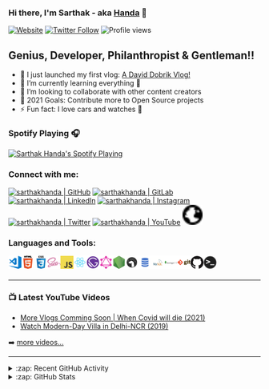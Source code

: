 ### Hi there, I'm Sarthak - aka [Handa][website] 👋

[![Website](https://img.shields.io/website?label=sarthakhanda.com&style=for-the-badge&url=https://sarthakhanda.github.io/myResume/)](https://sarthakhanda.github.io/myResume/)
[![Twitter Follow](https://img.shields.io/twitter/follow/SarthakHanda10?color=1DA1F2&logo=twitter&style=for-the-badge)](https://twitter.com/intent/follow?original_referer=https%3A%2F%2Fgithub.com%2FSarthakHanda10&screen_name=SarthakHanda10)
![Profile views](https://gpvc.arturio.dev/sarthakhanda?color=1DA1F2&logo=twitter&style=for-the-badge)  

## Genius, Developer, Philanthropist & Gentleman!!

- 🔭 I just launched my first vlog: [A David Dobrik Vlog!][vlog]
- 🌱 I’m currently learning everything 🤣
- 👯 I’m looking to collaborate with other content creators
- 🥅 2021 Goals: Contribute more to Open Source projects
- ⚡ Fun fact: I love cars and watches 💸

### Spotify Playing 🎧

[<img src="https://now-playing-31ps7jbzdwihlxd7lkri6ajic4gy.vercel.app/api/spotify-playing" alt="Sarthak Handa's Spotify Playing" width="350" />](https://open.spotify.com/user/31ps7jbzdwihlxd7lkri6ajic4gy)

### Connect with me:

[<img src='https://cdn.jsdelivr.net/npm/simple-icons@3.0.1/icons/github.svg' alt='sarthakhanda | GitHub' height='40'>](https://github.com/sarthakhanda)
[<img src='https://cdn.jsdelivr.net/npm/simple-icons@3.0.1/icons/gitlab.svg' alt='sarthakhanda | GitLab' height='40'>](https://gitlab.com/sarthakhanda)
[<img src='https://cdn.jsdelivr.net/npm/simple-icons@3.0.1/icons/linkedin.svg' alt='sarthakhanda | LinkedIn' height='40'>](https://www.linkedin.com/in/sarthak-handa-8491961aa/)
[<img src='https://cdn.jsdelivr.net/npm/simple-icons@3.0.1/icons/instagram.svg' alt='sarthakhanda | Instagram' height='40'>](https://www.instagram.com/sarthakhanda/)
[<img src='https://cdn.jsdelivr.net/npm/simple-icons@3.0.1/icons/twitter.svg' alt='sarthakhanda | Twitter' height='40'>](https://twitter.com/SarthakHanda10)
[<img src='https://cdn.jsdelivr.net/npm/simple-icons@3.0.1/icons/youtube.svg' alt='sarthakhanda | YouTube' height='40'>](https://www.youtube.com/channel/sarthakhanda)
[<img src='https://raw.githubusercontent.com/iconic/open-iconic/master/svg/globe.svg' alt='sarthakhanda | Website' height='40'>](https://sarthakhanda.github.io/myResume/)    

### Languages and Tools:

[<img align="left" alt="Visual Studio Code" width="26px" src="https://raw.githubusercontent.com/github/explore/80688e429a7d4ef2fca1e82350fe8e3517d3494d/topics/visual-studio-code/visual-studio-code.png" />][webdevplaylist]
[<img align="left" alt="HTML5" width="26px" src="https://raw.githubusercontent.com/github/explore/80688e429a7d4ef2fca1e82350fe8e3517d3494d/topics/html/html.png" />][webdevplaylist]
[<img align="left" alt="CSS3" width="26px" src="https://raw.githubusercontent.com/github/explore/80688e429a7d4ef2fca1e82350fe8e3517d3494d/topics/css/css.png" />][cssplaylist]
[<img align="left" alt="Sass" width="26px" src="https://raw.githubusercontent.com/github/explore/80688e429a7d4ef2fca1e82350fe8e3517d3494d/topics/sass/sass.png" />][cssplaylist]
[<img align="left" alt="JavaScript" width="26px" src="https://raw.githubusercontent.com/github/explore/80688e429a7d4ef2fca1e82350fe8e3517d3494d/topics/javascript/javascript.png" />][jsplaylist]
[<img align="left" alt="React" width="26px" src="https://raw.githubusercontent.com/github/explore/80688e429a7d4ef2fca1e82350fe8e3517d3494d/topics/react/react.png" />][reactplaylist]
[<img align="left" alt="Gatsby" width="26px" src="https://raw.githubusercontent.com/github/explore/e94815998e4e0713912fed477a1f346ec04c3da2/topics/gatsby/gatsby.png" />][webdevplaylist]
[<img align="left" alt="GraphQL" width="26px" src="https://raw.githubusercontent.com/github/explore/80688e429a7d4ef2fca1e82350fe8e3517d3494d/topics/graphql/graphql.png" />][webdevplaylist]
[<img align="left" alt="Node.js" width="26px" src="https://raw.githubusercontent.com/github/explore/80688e429a7d4ef2fca1e82350fe8e3517d3494d/topics/nodejs/nodejs.png" />][webdevplaylist]
[<img align="left" alt="Deno" width="26px" src="https://raw.githubusercontent.com/github/explore/361e2821e2dea67711cde99c9c40ed357061cf27/topics/deno/deno.png" />][webdevplaylist]
[<img align="left" alt="SQL" width="26px" src="https://raw.githubusercontent.com/github/explore/80688e429a7d4ef2fca1e82350fe8e3517d3494d/topics/sql/sql.png" />][webdevplaylist]
[<img align="left" alt="MySQL" width="26px" src="https://raw.githubusercontent.com/github/explore/80688e429a7d4ef2fca1e82350fe8e3517d3494d/topics/mysql/mysql.png" />][webdevplaylist]
[<img align="left" alt="MongoDB" width="26px" src="https://raw.githubusercontent.com/github/explore/80688e429a7d4ef2fca1e82350fe8e3517d3494d/topics/mongodb/mongodb.png" />][webdevplaylist]
[<img align="left" alt="Git" width="26px" src="https://raw.githubusercontent.com/github/explore/80688e429a7d4ef2fca1e82350fe8e3517d3494d/topics/git/git.png" />][webdevplaylist]
[<img align="left" alt="GitHub" width="26px" src="https://raw.githubusercontent.com/github/explore/78df643247d429f6cc873026c0622819ad797942/topics/github/github.png" />][webdevplaylist]
[<img align="left" alt="Terminal" width="26px" src="https://raw.githubusercontent.com/github/explore/80688e429a7d4ef2fca1e82350fe8e3517d3494d/topics/terminal/terminal.png" />][webdevplaylist]

<br />
<br />

---

### 📺 Latest YouTube Videos

<!-- YOUTUBE:START -->
- [More Vlogs Comming Soon | When Covid will die (2021)](https://www.youtube.com/watch?v=a8ZdCZVSr4M)
- [Watch Modern-Day Villa in Delhi-NCR (2019)](https://www.youtube.com/watch?v=YpzZKuSinyI&t=13s)
<!-- YOUTUBE:END -->

➡️ [more videos...](https://youtube.com/sarthakhanda)

---

<details>
  <summary>:zap: Recent GitHub Activity</summary>
  
<!--START_SECTION:activity-->
1. ❌ Closed PR [#1](https://github.com/sarthakhanda/spotify-now-playing/pull/1) in [sarthakhanda/spotify-now-playing](https://github.com/sarthakhanda/spotify-now-playing)
2. 🗣 Commented on [#1](https://github.com/sarthakhanda/spotify-now-playing/issues/1) in [sarthakhanda/spotify-now-playing](https://github.com/sarthakhanda/spotify-now-playing)
3. ❗️ Closed issue [#8](https://github.com/sarthakhanda/free-developer-resources/issues/8) in [sarthakhanda/free-developer-resources](https://github.com/sarthakhanda/free-developer-resources)
4. 🗣 Commented on [#8](https://github.com/sarthakhanda/free-developer-resources/issues/8) in [sarthakhanda/free-developer-resources](https://github.com/sarthakhanda/free-developer-resources)
5. 🗣 Commented on [#7](https://github.com/sarthakhanda/free-developer-resources/issues/7) in [sarthakhanda/free-developer-resources](https://github.com/sarthakhanda/free-developer-resources)
<!--END_SECTION:activity-->

</details>

<details>
  <summary>:zap: GitHub Stats</summary>
  
  ![GitHub stats](https://github-readme-stats.vercel.app/api?username=sarthakhanda&show_icons=true)  
  ![GitHub Activity Graph](https://activity-graph.herokuapp.com/graph?username=sarthakhanda)
  [![Top Langs](https://github-readme-stats.vercel.app/api/top-langs/?username=sarthakhanda)](https://github.com/anuraghazra/github-readme-stats)
  [![trophy](https://github-profile-trophy.vercel.app/?username=sarthakhanda)](https://github.com/ryo-ma/github-profile-trophy)
  ![GitHub metrics](https://metrics.lecoq.io/sarthakhanda)
  ![GitHub streak stats](https://github-readme-streak-stats.herokuapp.com/?user=sarthakhanda)
  
</details>

[website]: https://sarthakhanda.github.io/myResume/
[vlog]: https://www.youtube.com/watch?v=a8ZdCZVSr4M&list=LL&index=1
[twitter]: https://twitter.com/sarthakhanda
[youtube]: https://youtube.com/sarthakhanda
[instagram]: https://instagram.com/sarthakhanda
[linkedin]: https://linkedin.com/in/sarthakhanda
[webdevplaylist]: https://www.youtube.com/playlist?list=PLkwxH9e_vrAJ0WbEsFA9W3I1W-g_BTsbt
[jsplaylist]: https://www.youtube.com/playlist?list=PLkwxH9e_vrALRJKu7wfXby3MKeflhTu6B
[cssplaylist]: https://www.youtube.com/playlist?list=PLkwxH9e_vrALSdvZuEh6gqQdmDoDIoqz4
[reactplaylist]: https://www.youtube.com/playlist?list=PLkwxH9e_vrAK4TdffpxKY3QGyHCpxFcQ0
